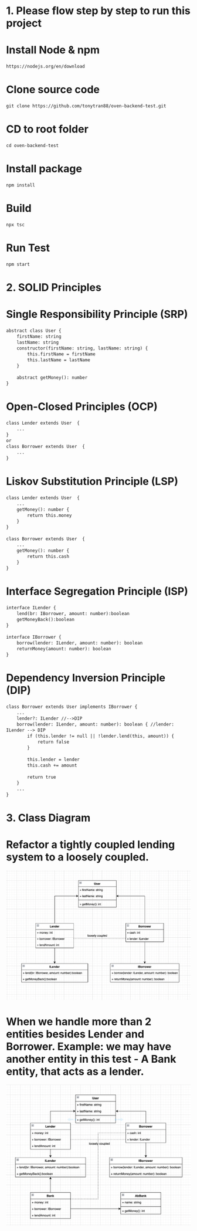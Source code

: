 # 1. Please flow step by step to run this project

# Install Node & npm

    https://nodejs.org/en/download

# Clone source code

    git clone https://github.com/tonytran88/oven-backend-test.git

# CD to root folder

    cd oven-backend-test

# Install package

    npm install

# Build

    npx tsc

# Run Test

    npm start

# 2. SOLID Principles

# Single Responsibility Principle (SRP)

    abstract class User {
        firstName: string
        lastName: string
        constructor(firstName: string, lastName: string) {
            this.firstName = firstName
            this.lastName = lastName
        }

        abstract getMoney(): number
    }

# Open-Closed Principles (OCP)

    class Lender extends User  {
        ...
    }
    or
    class Borrower extends User  {
        ...
    }

# Liskov Substitution Principle (LSP)

    class Lender extends User  {
        ...
        getMoney(): number {
            return this.money
        }
    }

    class Borrower extends User  {
        ...
        getMoney(): number {
            return this.cash
        }
    }

# Interface Segregation Principle (ISP)

    interface ILender {
        lend(br: IBorrower, amount: number):boolean
        getMoneyBack():boolean
    }

    interface IBorrower {
        borrow(lender: ILender, amount: number): boolean
        returnMoney(amount: number): boolean
    }

# Dependency Inversion Principle (DIP)

    class Borrower extends User implements IBorrower {
        ...
        lender?: ILender //-->DIP
        borrow(lender: ILender, amount: number): boolean { //lender: ILender --> DIP
            if (this.lender != null || !lender.lend(this, amount)) {
                return false
            }

            this.lender = lender
            this.cash += amount

            return true
        }
        ...
    }

# 3. Class Diagram

# Refactor a tightly coupled lending system to a loosely coupled.

![loosely coupled](./class-diagram.png)

# When we handle more than 2 entities besides Lender and Borrower. Example: we may have another entity in this test - A Bank entity, that acts as a lender.

![loosely coupled](./class-diagram-bank.png)
